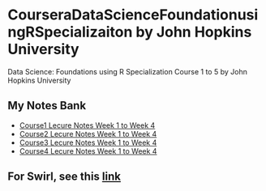 # CourseraDataScienceFoundationusingRSpecializaiton by John Hopkins University
Data Science: Foundations using R Specialization Course 1 to 5 by John Hopkins University

## My Notes Bank
* [Course1 Lecure Notes Week 1 to Week 4](https://github.com/lli289/CourseraDataScienceFoundationsusingRSpecializaiton/blob/main/My%20Notes%20Bank/Course1Notes.pdf)
* [Course2 Lecure Notes Week 1 to Week 4](https://github.com/lli289/CourseraDataScienceFoundationsusingRSpecializaiton/blob/main/My%20Notes%20Bank/Course2Notes.pdf)
* [Course3 Lecure Notes Week 1 to Week 4](https://github.com/lli289/CourseraDataScienceFoundationsusingRSpecializaiton/blob/main/My%20Notes%20Bank/Course3Notes.pdf)
* [Course4 Lecure Notes Week 1 to Week 4](https://github.com/lli289/CourseraDataScienceFoundationsusingRSpecializaiton/blob/main/My%20Notes%20Bank/Course4Notes.pdf)

## For Swirl, see this [link](https://lli289.github.io/posts/2023/05/blog-post-2/)
